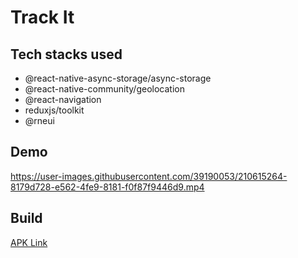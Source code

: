 # Track It

## Tech stacks used
- @react-native-async-storage/async-storage
- @react-native-community/geolocation
- @react-navigation
- reduxjs/toolkit
- @rneui

## Demo

https://user-images.githubusercontent.com/39190053/210615264-8179d728-e562-4fe9-8181-f0f87f9446d9.mp4


## Build

[APK Link](https://github.com/maniece9328/track_it/blob/main/apk/app-release.apk)





